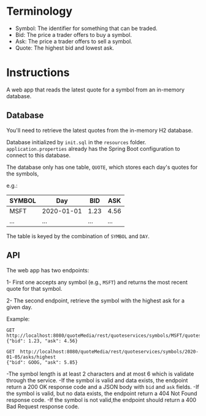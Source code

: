 # Terminology
* Symbol: The identifier for something that can be traded.
* Bid: The price a trader offers to buy a symbol.
* Ask: The price a trader offers to sell a symbol.
* Quote: The highest bid and lowest ask.

# Instructions
A web app that reads the latest quote for a symbol from an in-memory database.

## Database
You'll need to retrieve the latest quotes from the in-memory H2 database.

Database initialized by `init.sql` in the `resources` folder.
`application.properties` already has the Spring Boot configuration to connect to this database.

The database only has one table, `QUOTE`, which stores each day's quotes for the symbols, 

e.g.:

| SYMBOL |     Day    |  BID |  ASK |
| ------ | ---------- | ---- | ---- |
|  MSFT  | 2020-01-01 | 1.23 | 4.56 |
|  ...   |    ...     | ...  | ...  |

The table is keyed by the combination of `SYMBOL` and `DAY`.

## API
The web app has two endpoints: 

1- First one accepts any symbol (e.g., `MSFT`) and returns the most recent quote for that symbol.

2- The second endpoint, retrieve the symbol with the highest ask for a given day.

Example:

    GET http://localhost:8080/quoteMedia/rest/quoteservices/symbols/MSFT/quotes/latest
    {"bid": 1.23, "ask": 4.56}
    
    GET  http://localhost:8080/quoteMedia/rest/quoteservices/symbols/2020-01-05/asks/highest
    {"bid": GOOG, "ask": 5.85}

-The symbol length is at least 2 characters and at most 6 which is validate through the service.
-If the symbol is valid and data exists, the endpoint return a 200 OK response code and a JSON body with `bid` and `ask` fields.
-If the symbol is valid, but no data exists, the endpoint return a 404 Not Found response code.
-If the symbol is not valid,the endpoint should return a 400 Bad Request response code.
